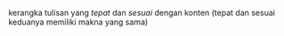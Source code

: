 kerangka tulisan yang _tepat_ dan _sesuai_ dengan konten (tepat dan sesuai keduanya memiliki makna yang sama)
